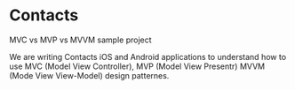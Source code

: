 # Contacts
MVC vs MVP vs MVVM sample project

We are writing Contacts iOS and Android applications to understand how to use MVC (Model View Controller), MVP (Model View Presentr) MVVM (Mode View View-Model) design patternes.
